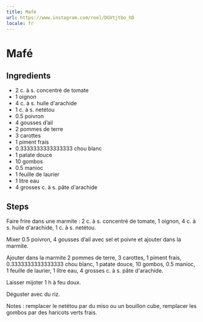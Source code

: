 ```yaml
---
title: Mafé
url: https://www.instagram.com/reel/DGVtjtbo_hD
locale: fr
---
```


# Mafé


## Ingredients

- 2&nbsp;c. à s. concentré de tomate
- 1&nbsp;oignon
- 4&nbsp;c. à s. huile d'arachide
- 1&nbsp;c. à s. netétou
- 0.5&nbsp;poivron
- 4&nbsp;gousses d’ail
- 2&nbsp;pommes de terre
- 3&nbsp;carottes
- 1&nbsp;piment frais
- 0.3333333333333333&nbsp;chou blanc
- 1&nbsp;patate douce
- 10&nbsp;gombos
- 0.5&nbsp;manioc
- 1&nbsp;feuille de laurier
- 1&nbsp;litre eau
- 4&nbsp;grosses c. à s. pâte d'arachide


## Steps

Faire frire dans une marmite : 2&nbsp;c. à s. concentré de tomate, 1&nbsp;oignon, 4&nbsp;c. à s. huile d'arachide, 1&nbsp;c. à s. netétou.

Mixer 0.5&nbsp;poivron, 4&nbsp;gousses d’ail avec sel et poivre et ajouter dans la marmite.

Ajouter dans la marmite 2&nbsp;pommes de terre, 3&nbsp;carottes, 1&nbsp;piment frais, 0.3333333333333333&nbsp;chou blanc, 1&nbsp;patate douce, 10&nbsp;gombos, 0.5&nbsp;manioc, 1&nbsp;feuille de laurier, 1&nbsp;litre eau, 4&nbsp;grosses c. à s. pâte d'arachide.

Laisser mijoter 1&nbsp;h à feu doux.

Déguster avec du riz.

Notes : remplacer le netétou par du miso ou un bouillon cube, remplacer les gombos par des haricots verts frais.

